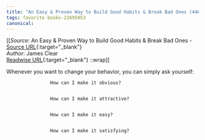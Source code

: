 ```yaml
---
title: "An Easy & Proven Way to Build Good Habits & Break Bad Ones (446271370)"
tags: favorite books-22695053
canonical: 
---
```


[[_Source_: An Easy & Proven Way to Build Good Habits & Break Bad Ones - [Source URL](){:target="_blank"}<br>
_Author_: James Clear<br>
[Readwise URL](https://readwise.io/open/446271370){:target="_blank"}
::wrap]]

Whenever you want to change your behavior, you can simply ask yourself:
			
				
					How can I make it obvious?
				
				
					How can I make it attractive?
				
				
					How can I make it easy?
				
				
					How can I make it satisfying?
